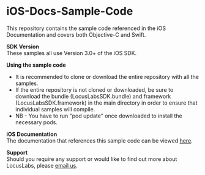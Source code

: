 # iOS-Docs-Sample-Code
This repository contains the sample code referenced in the iOS Documentation and covers both Objective-C and Swift.

**SDK Version**  
These samples all use Version 3.0+ of the iOS SDK.

**Using the sample code**
* It is recommended to clone or download the entire repository with all the samples.
* If the entire repository is not cloned or downloaded, be sure to download the bundle (LocusLabsSDK.bundle) and framework (LocusLabsSDK.framework) in the main directory in order to ensure that individual samples will compile.
* NB - You have to run "pod update" once downloaded to install the necessary pods.

**iOS Documentation**  
The  documentation that references this sample code can be viewed [here](https://ios.maps.locuslabs.com/v3.0/docs).

**Support**  
Should you require any support or would like to find out more about LocusLabs, please [email us](mailto:help@locuslabs.com).
